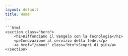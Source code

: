```yaml
---
layout: default
title: Home
---
```

```
```html
<section class="hero">
    <h1>Diffondiamo il Vangelo con la Tecnologia</h1>
    <p>Innovazione al servizio della fede.</p>
    <a href="/about" class="btn">Scopri di più</a>
</section>
